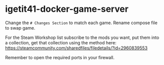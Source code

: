 # igetit41-docker-game-server

Change the ```# Changes Section``` to match each game. Rename compose file to swap game.

For the Steam Workshop list subscribe to the mods you want, put them into a collection, get that collection using the method here: https://steamcommunity.com/sharedfiles/filedetails/?id=2960839553

Remember to open the required ports in your firewall.
